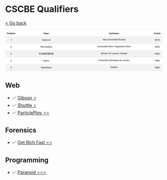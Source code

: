 # CSCBE Qualifiers

[< Go back](../../README.md)

<img src="assets/rank.jpg" alt="ranking" width="800px">

## Web

- ✅ [Gibson ⭐](./Web/Gibson/README.md)
- ✅ [Shuttle ⭐](./Web/Shuttle/README.md)
- ✅ [ParticlePloy ⭐⭐](./Web/ParticlePloy/README.md)

## Forensics

- ✅ [Get Rich Fast ⭐⭐](./Forensics/Get_Rich_Fast/README.md)

## Programming

- ✅ [Paranoid ⭐⭐⭐](./Programming/Paranoid/README.md)
